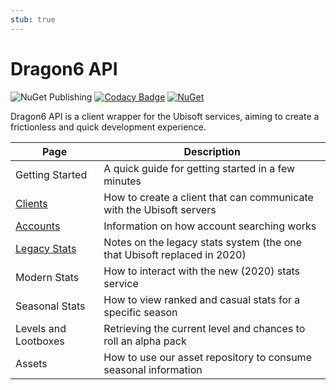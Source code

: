 ```yaml
---
stub: true
---
```


# Dragon6 API
![NuGet Publishing](https://github.com/dragonfruitnetwork/dragon6-api/workflows/Publish/badge.svg)
[![Codacy Badge](https://api.codacy.com/project/badge/Grade/b9aeacb9dd754f4a8bc50fb3498958ab)](https://www.codacy.com/gh/dragonfruitnetwork/dragon6-api)
[![NuGet](https://img.shields.io/nuget/v/DragonFruit.Six.Api)](https://www.nuget.org/packages/DragonFruit.Six.Api/)

Dragon6 API is a client wrapper for the Ubisoft services, aiming to create a frictionless and quick development experience.

| Page                                                    | Description                                                              |
|---------------------------------------------------------|--------------------------------------------------------------------------|
| Getting Started                                         | A quick guide for getting started in a few minutes                       |
| [Clients](./clients)                                    | How to create a client that can communicate with the Ubisoft servers     |
| [Accounts](./accounts)                                  | Information on how account searching works                               |
| [Legacy Stats](./legacy)                                | Notes on the legacy stats system (the one that Ubisoft replaced in 2020) |
| Modern Stats                                            | How to interact with the new (2020) stats service                        |
| Seasonal Stats                                          | How to view ranked and casual stats for a specific season                |
| Levels and Lootboxes                                    | Retrieving the current level and chances to roll an alpha pack           |
| Assets                                                  | How to use our asset repository to consume seasonal information          |
